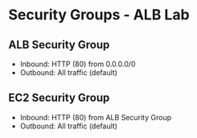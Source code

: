 # Security Groups - ALB Lab

## ALB Security Group
- Inbound: HTTP (80) from 0.0.0.0/0
- Outbound: All traffic (default)

## EC2 Security Group
- Inbound: HTTP (80) from ALB Security Group
- Outbound: All traffic (default)
